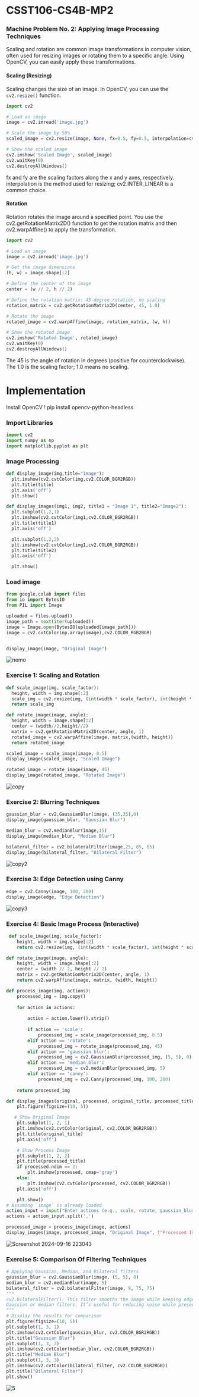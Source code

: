 # CSST106-CS4B-MP2

### Machine Problem No. 2: Applying Image Processing Techniques

Scaling and rotation are common image transformations in computer vision, often used for resizing images or rotating them to a specific angle. Using OpenCV, you can easily apply these transformations.

#### Scaling (Resizing)
Scaling changes the size of an image. In OpenCV, you can use the `cv2.resize()` function.

```python
import cv2

# Load an image
image = cv2.imread('image.jpg')

# Scale the image by 50%
scaled_image = cv2.resize(image, None, fx=0.5, fy=0.5, interpolation=cv2.INTER_LINEAR)

# Show the scaled image
cv2.imshow('Scaled Image', scaled_image)
cv2.waitKey(0)
cv2.destroyAllWindows()
```

fx and fy are the scaling factors along the x and y axes, respectively.
interpolation is the method used for resizing; cv2.INTER_LINEAR is a common choice.

#### Rotation

Rotation rotates the image around a specified point. You use the cv2.getRotationMatrix2D() function to get the rotation matrix and then cv2.warpAffine() to apply the transformation.

```python
import cv2

# Load an image
image = cv2.imread('image.jpg')

# Get the image dimensions
(h, w) = image.shape[:2]

# Define the center of the image
center = (w // 2, h // 2)

# Define the rotation matrix: 45-degree rotation, no scaling
rotation_matrix = cv2.getRotationMatrix2D(center, 45, 1.0)

# Rotate the image
rotated_image = cv2.warpAffine(image, rotation_matrix, (w, h))

# Show the rotated image
cv2.imshow('Rotated Image', rotated_image)
cv2.waitKey(0)
cv2.destroyAllWindows()
```
The 45 is the angle of rotation in degrees (positive for counterclockwise).
The 1.0 is the scaling factor; 1.0 means no scaling.


# Implementation 
 Install OpenCV 
 ! pip install opencv-python-headless

 ### Import Libraries 
 ``` python
import cv2
import numpy as np
import matplotlib.pyplot as plt
```

### Image Processing 
``` python
def display_image(img,title="Image"):
  plt.imshow(cv2.cvtColor(img,cv2.COLOR_BGR2RGB))
  plt.title(title)
  plt.axis('off')
  plt.show()

def display_images(img1, img2, title1 = "Image 1", title2="Image2"):
  plt.subplot(1,2,1)
  plt.imshow(cv2.cvtColor(img1,cv2.COLOR_BGR2RGB))
  plt.title(title1)
  plt.axis('off')

  plt.subplot(1,2,2)
  plt.imshow(cv2.cvtColor(img1,cv2.COLOR_BGR2RGB))
  plt.title(title2)
  plt.axis('off')

  plt.show()
```

### Load image 
``` python
from google.colab import files
from io import BytesIO
from PIL import Image

uploaded = files.upload()
image_path = next(iter(uploaded))
image = Image.open(BytesIO(uploaded[image_path]))
image = cv2.cvtColor(np.array(image),cv2.COLOR_RGB2BGR)


display_image(image, "Original Image")
```
![nemo](https://github.com/user-attachments/assets/197e022e-cded-43b3-ae49-5629f71eabbc)


### Exercise 1: Scaling and Rotation 
``` python
def scale_image(img, scale_factor):
  height, width = img.shape[:2]
  scale_img = cv2.resize(img, (int(width * scale_factor), int(height * scale_factor)), interpolation = cv2.INTER_LINEAR)
  return scale_img

def rotate_image(image, angle):
  height, width = image.shape[:2]
  center = (width//2,height//2)
  matrix = cv2.getRotationMatrix2D(center, angle, 1)
  rotated_image = cv2.warpAffine(image, matrix,(width, height))
  return rotated_image

scaled_image = scale_image(image, 0.5)
display_image(scaled_image, "Scaled Image")

rotated_image = rotate_image(image, 45)
display_image(rotated_image, "Rotated Image")
```
![copy](https://github.com/user-attachments/assets/f11542dd-c5d9-4a32-b96d-d18c32f63d7a)


### Exercise 2: Blurring  Techniques
``` python
gaussian_blur = cv2.GaussianBlur(image, (35,35),0)
display_image(gaussian_blur, "Gaussian Blur")

median_blur = cv2.medianBlur(image,15)
display_image(median_blur, "Median Blur")

bilateral_filter = cv2.bilateralFilter(image,25, 85, 85)
display_image(bilateral_filter, "Bilateral Filter")
```
![copy2](https://github.com/user-attachments/assets/8e218270-44f2-4319-a9f8-f86ece6ebf50)


### Exercise 3: Edge Detection using Canny 
``` python
edge = cv2.Canny(image, 100, 200)
display_image(edge, "Edge Detection")
```
![copy3](https://github.com/user-attachments/assets/627773e8-79e1-4c4c-ba8f-136a6573f8df)

### Exercise 4: Basic Image Process (Interactive)
``` python
 def scale_image(img, scale_factor):
    height, width = img.shape[:2]
    return cv2.resize(img, (int(width * scale_factor), int(height * scale_factor)), interpolation=cv2.INTER_LINEAR)

def rotate_image(image, angle):
    height, width = image.shape[:2]
    center = (width // 2, height // 2)
    matrix = cv2.getRotationMatrix2D(center, angle, 1)
    return cv2.warpAffine(image, matrix, (width, height))

def process_image(img, actions):
    processed_img = img.copy()
    
    for action in actions:
       
        action = action.lower().strip()
        
        if action == 'scale':
            processed_img = scale_image(processed_img, 0.5)
        elif action == 'rotate':
            processed_img = rotate_image(processed_img, 45)
        elif action == 'gaussian_blur':
            processed_img = cv2.GaussianBlur(processed_img, (5, 5), 0)
        elif action == 'median_blur':
            processed_img = cv2.medianBlur(processed_img, 5)
        elif action == 'canny':
            processed_img = cv2.Canny(processed_img, 100, 200)
    
    return processed_img

def display_images(original, processed, original_title, processed_title):
    plt.figure(figsize=(10, 5))

   # Show Original Image
    plt.subplot(1, 2, 1)
    plt.imshow(cv2.cvtColor(original, cv2.COLOR_BGR2RGB))
    plt.title(original_title)
    plt.axis('off')

    # Show Process Image 
    plt.subplot(1, 2, 2)
    plt.title(processed_title)
    if processed.ndim == 2:
        plt.imshow(processed, cmap='gray')
    else:
        plt.imshow(cv2.cvtColor(processed, cv2.COLOR_BGR2RGB))
    plt.axis('off')

    plt.show()
# Assuming `image` is already loaded
action_input = input("Enter actions (e.g., scale, rotate, gaussian_blur, median_blur, canny) separated by commas: ")
actions = action_input.split(',')

processed_image = process_image(image, actions)
display_images(image, processed_image, "Original Image", f"Processed Image ({', '.join(actions)})")

```
![Screenshot 2024-09-16 223043](https://github.com/user-attachments/assets/504734a9-8e59-45e9-8dab-8662a4b0cc66)


### Exercise 5: Comparison Of Filtering Techniques

``` python
# Applying Gaussian, Median, and Bilateral filters
gaussian_blur = cv2.GaussianBlur(image, (5, 5), 0)
median_blur = cv2.medianBlur(image, 5)
bilateral_filter = cv2.bilateralFilter(image, 9, 75, 75)
"""
cv2.bilateralFilter(): This filter smooths the image while keeping edges sharp, unlike
Gaussian or median filters. It’s useful for reducing noise while preserving details.
"""
# Display the results for comparison
plt.figure(figsize=(10, 5))
plt.subplot(1, 3, 1)
plt.imshow(cv2.cvtColor(gaussian_blur, cv2.COLOR_BGR2RGB))
plt.title("Gaussian Blur")
plt.subplot(1, 3, 2)
plt.imshow(cv2.cvtColor(median_blur, cv2.COLOR_BGR2RGB))
plt.title("Median Blur")
plt.subplot(1, 3, 3)
plt.imshow(cv2.cvtColor(bilateral_filter, cv2.COLOR_BGR2RGB))
plt.title("Bilateral Filter")
plt.show()
```
![5](https://github.com/user-attachments/assets/6c6daeea-9bbe-4b37-9c47-7b7097de7df4)

